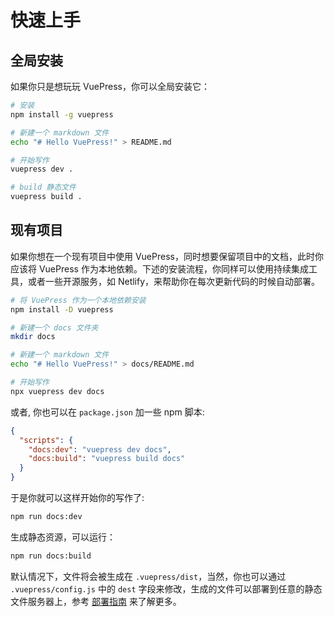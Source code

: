 # 快速上手

## 全局安装

如果你只是想玩玩 VuePress，你可以全局安装它：

``` bash
# 安装
npm install -g vuepress

# 新建一个 markdown 文件
echo "# Hello VuePress!" > README.md

# 开始写作
vuepress dev .

# build 静态文件
vuepress build .
```

## 现有项目

如果你想在一个现有项目中使用 VuePress，同时想要保留项目中的文档，此时你应该将 VuePress 作为本地依赖。下述的安装流程，你同样可以使用持续集成工具，或者一些开源服务，如 Netlify，来帮助你在每次更新代码的时候自动部署。

``` bash
# 将 VuePress 作为一个本地依赖安装
npm install -D vuepress

# 新建一个 docs 文件夹
mkdir docs

# 新建一个 markdown 文件
echo "# Hello VuePress!" > docs/README.md

# 开始写作
npx vuepress dev docs
```

或者, 你也可以在 `package.json` 加一些 npm 脚本:

``` json
{
  "scripts": {
    "docs:dev": "vuepress dev docs",
    "docs:build": "vuepress build docs"
  }
}
```

于是你就可以这样开始你的写作了:

``` bash
npm run docs:dev
```

生成静态资源，可以运行：

``` bash
npm run docs:build
```

默认情况下，文件将会被生成在 `.vuepress/dist`，当然，你也可以通过 `.vuepress/config.js` 中的 `dest` 字段来修改，生成的文件可以部署到任意的静态文件服务器上，参考 [部署指南](./deploy.md) 来了解更多。
